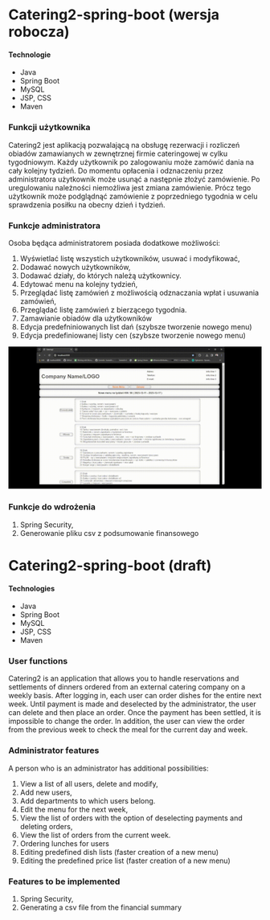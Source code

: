 # Catering2-spring-boot (wersja robocza)

#### Technologie
- Java
- Spring Boot
- MySQL
- JSP, CSS
- Maven

### Funkcji użytkownika

Catering2 jest aplikacją pozwalającą na obsługę rezerwacji i rozliczeń obiadów zamawianych w zewnętrznej firmie cateringowej w cylku tygodniowym.
Każdy użytkownik po zalogowaniu może zamówić dania na cały kolejny tydzień.
Do momentu opłacenia i odznaczeniu przez administratora użytkownik może usunąć a następnie złożyć zamówienie.
Po uregulowaniu należności niemożliwa jest zmiana zamówienie.
Prócz tego użytkownik może podglądnąć zamówienie z poprzedniego tygodnia w celu sprawdzenia posiłku na obecny dzień i tydzień.

### Funkcje administratora

Osoba będąca administratorem posiada dodatkowe możliwości:
1. Wyświetlać listę wszystich użytkowników, usuwać i modyfikować,
2. Dodawać nowych użytkowników,
3. Dodawać działy, do których należą użytkownicy.
4. Edytować menu na kolejny tydzień,
5. Przeglądać listę zamówień z możliwością odznaczania wpłat i usuwania zamówień,
6. Przeglądać listę zamówień z bierzącego tygodnia.
7. Zamawianie obiadów dla użytkowników
8. Edycja predefniniowanych list dań (szybsze tworzenie nowego menu)
9. Edycja predefiniowanej listy cen (szybsze tworzenie nowego menu)


![Catering2-spring-boot](https://github.com/LNawrocki/Catering2-spring-boot/blob/master/Catering2_20231210.gif)

### Funkcje do wdrożenia
1. Spring Security,
2. Generowanie pliku csv z podsumowanie finansowego


# Catering2-spring-boot (draft)

#### Technologies
- Java
- Spring Boot
- MySQL
- JSP, CSS
- Maven

### User functions
Catering2 is an application that allows you to handle reservations and settlements of dinners ordered from an external catering company on a weekly basis. After logging in, each user can order dishes for the entire next week. Until payment is made and deselected by the administrator, the user can delete and then place an order. Once the payment has been settled, it is impossible to change the order. In addition, the user can view the order from the previous week to check the meal for the current day and week.

### Administrator features
A person who is an administrator has additional possibilities:

1. View a list of all users, delete and modify,
2. Add new users,
3. Add departments to which users belong.
4. Edit the menu for the next week,
5. View the list of orders with the option of deselecting payments and deleting orders,
6. View the list of orders from the current week.
7. Ordering lunches for users
8. Editing predefined dish lists (faster creation of a new menu)
9. Editing the predefined price list (faster creation of a new menu)


### Features to be implemented
1. Spring Security,
2. Generating a csv file from the financial summary
